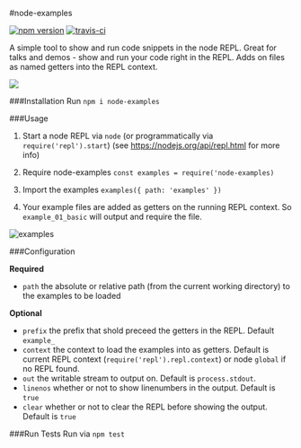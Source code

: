 #node-examples

[![npm version](https://badge.fury.io/js/node-examples.svg)](https://badge.fury.io/js/node-examples) [![travis-ci](https://travis-ci.org/justinjmoses/node-examples.svg?branch=master)](https://travis-ci.org/justinjmoses/node-examples)

A simple tool to show and run code snippets in the node REPL. Great for talks and demos - show and run your code right in the REPL. Adds on files as named getters into the REPL context.

![](https://media.giphy.com/media/M3wLDsfYl0z7O/giphy.gif)

###Installation
Run `npm i node-examples`

###Usage

1. Start a node REPL via `node` (or programmatically via `require('repl').start`) (see https://nodejs.org/api/repl.html for more info)

2. Require node-examples `const examples = require('node-examples)`

3. Import the examples `examples({ path: 'examples' })`

4. Your example files are added as getters on the running REPL context. So `example_01_basic` will output and require the file.

![examples](https://cloud.githubusercontent.com/assets/799038/20240505/ede0ef28-a8e7-11e6-9e79-cd2173ff6794.gif)

###Configuration

**Required**
* `path` the absolute or relative path (from the current working directory) to the examples to be loaded

**Optional**
* `prefix` the prefix that shold preceed the getters in the REPL. Default `example_`
* `context` the context to load the examples into as getters. Default is current REPL context (`require('repl').repl.context`) or node `global` if no REPL found.
* `out` the writable stream to output on. Default is `process.stdout`.
* `linenos` whether or not to show linenumbers in the output. Default is `true`
* `clear` whether or not to clear the REPL before showing the output. Default is `true`

###Run Tests
Run via `npm test`
